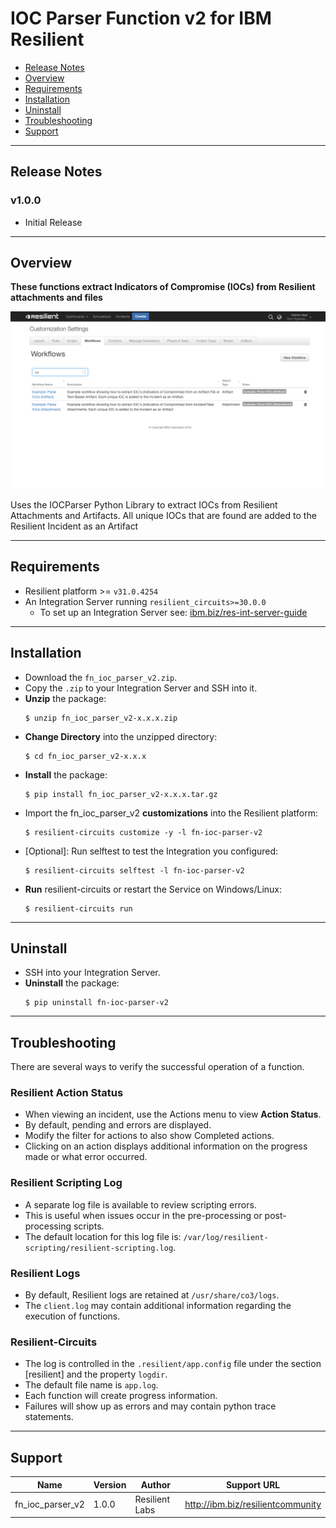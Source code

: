<!--
  This Install README.md is generated by running:
  "resilient-circuits docgen -p fn_ioc_parser_v2 --only-install-guide"

  It is best edited using a Text Editor with a Markdown Previewer. VS Code
  is a good example. Checkout https://guides.github.com/features/mastering-markdown/
  for tips on writing with Markdown

  If you make manual edits and run docgen again, a .bak file will be created

  Store any screenshots in the "doc/screenshots" directory and reference them like:
  ![screenshot: screenshot_1](./doc/screenshots/screenshot_1.png)
-->

# IOC Parser Function v2 for IBM Resilient

- [Release Notes](#release-notes)
- [Overview](#overview)
- [Requirements](#requirements)
- [Installation](#installation)
- [Uninstall](#uninstall)
- [Troubleshooting](#troubleshooting)
- [Support](#support)

---

## Release Notes
<!--
  Specify all changes in this release. Do not remove the release 
  notes of a previous release
-->
### v1.0.0
* Initial Release

---

## Overview
<!--
  Provide a high-level description of the function itself and its remote software or application.
  The text below is parsed from the "description" and "long_description" attributes in the setup.py file
-->
**These functions extract Indicators of Compromise (IOCs) from Resilient attachments and files**

 ![screenshot: main](./doc/screenshots/main.png)

Uses the IOCParser Python Library to extract IOCs from Resilient Attachments and Artifacts. All unique IOCs that are found are added to the Resilient Incident as an Artifact

---

## Requirements
<!--
  List any Requirements 
-->
* Resilient platform >= `v31.0.4254`
* An Integration Server running `resilient_circuits>=30.0.0`
  * To set up an Integration Server see: [ibm.biz/res-int-server-guide](https://ibm.biz/res-int-server-guide)

---

## Installation
* Download the `fn_ioc_parser_v2.zip`.
* Copy the `.zip` to your Integration Server and SSH into it.
* **Unzip** the package:
  ```
  $ unzip fn_ioc_parser_v2-x.x.x.zip
  ```
* **Change Directory** into the unzipped directory:
  ```
  $ cd fn_ioc_parser_v2-x.x.x
  ```
* **Install** the package:
  ```
  $ pip install fn_ioc_parser_v2-x.x.x.tar.gz
  ```
* Import the fn_ioc_parser_v2 **customizations** into the Resilient platform:
  ```
  $ resilient-circuits customize -y -l fn-ioc-parser-v2
  ```
* [Optional]: Run selftest to test the Integration you configured:
  ```
  $ resilient-circuits selftest -l fn-ioc-parser-v2
  ```
* **Run** resilient-circuits or restart the Service on Windows/Linux:
  ```
  $ resilient-circuits run
  ```


---

## Uninstall
* SSH into your Integration Server.
* **Uninstall** the package:
  ```
  $ pip uninstall fn-ioc-parser-v2
  ```

---

## Troubleshooting
There are several ways to verify the successful operation of a function.

### Resilient Action Status
* When viewing an incident, use the Actions menu to view **Action Status**.
* By default, pending and errors are displayed.
* Modify the filter for actions to also show Completed actions.
* Clicking on an action displays additional information on the progress made or what error occurred.

### Resilient Scripting Log
* A separate log file is available to review scripting errors.
* This is useful when issues occur in the pre-processing or post-processing scripts.
* The default location for this log file is: `/var/log/resilient-scripting/resilient-scripting.log`.

### Resilient Logs
* By default, Resilient logs are retained at `/usr/share/co3/logs`.
* The `client.log` may contain additional information regarding the execution of functions.

### Resilient-Circuits
* The log is controlled in the `.resilient/app.config` file under the section [resilient] and the property `logdir`.
* The default file name is `app.log`.
* Each function will create progress information.
* Failures will show up as errors and may contain python trace statements.

---

<!--
  If necessary, use this section to describe how to configure your security application to work with the integration.
  Delete this section if the user does not need to perform any configuration procedures on your product.

## Configure <Product_Name>

* Step One
* Step Two
* Step Three

---
-->

## Support
| Name | Version | Author | Support URL |
| ---- | ------- | ------ | ----------- |
| fn_ioc_parser_v2 | 1.0.0 | Resilient Labs | http://ibm.biz/resilientcommunity |